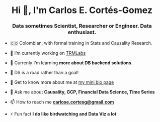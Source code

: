 <h1 align="center">Hi 👋, I'm Carlos E. Cortés-Gomez</h1>
<h3 align="center">Data sometimes Scientist, Researcher or Engineer. Data enthusiast.</h3>

- 🇨🇴 Colombian, with formal training in Stats and Causality Research. 

- 🔭 I’m currently working on [TRMLabs](https://www.trmlabs.com/)

- 🌱 Currenly I'm learning **more about DB backend solutions.**

- 🧨 DS is a road rather than a goal!

- 🌱 Get to know more about me at [my mini bio page](https://carloseduardo.omg.lol/)

- 💬 Ask me about **Causality, GCP, Financial Data Science, Time Series**

- 📫 How to reach me **carlose.cortesg@gmail.com**

- ⚡ Fun fact **I do like birdwatching and Data Viz a lot**

